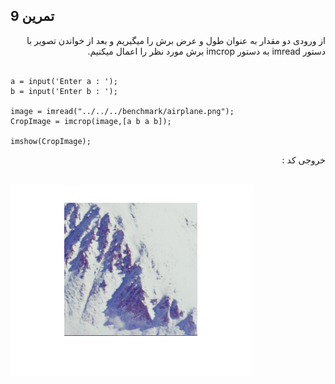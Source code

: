 ## تمرین 9
<div dir='rtl'>
  از ورودی دو مقدار به عنوان طول و عرض برش را میگیریم و بعد از خواندن تصویر با دستور imread  به دستور imcrop برش مورد نظر را اعمال میکنیم.
</div>
</br>

```
a = input('Enter a : ');
b = input('Enter b : ');

image = imread("../../../benchmark/airplane.png");
CropImage = imcrop(image,[a b a b]);

imshow(CropImage);
```
<div dir='rtl'>
  خروجی کد :
</div>
</br>

![](p9.png)

